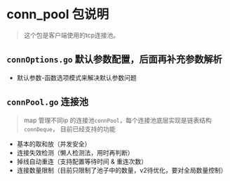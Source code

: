 # conn_pool 包说明

> 这个包是客户端使用的tcp连接池。

## `connOptions.go` 默认参数配置，后面再补充参数解析
- 默认参数-函数选项模式来解决默认参数问题


## `connPool.go` 连接池
> map 管理不同ip 的连接池`connPool`，每个连接池底层实现是链表结构`connDeque`，
目前已经支持的功能
- 基本的取和放（并发安全）
- 连接失效检测（懒人检测法，用时再判断）
- 掉线自动重连（支持配置等待时间 & 重连次数）
- 连接数量限制（目前只限制了池子中的数量，v2待优化，要对全局数量控制）
